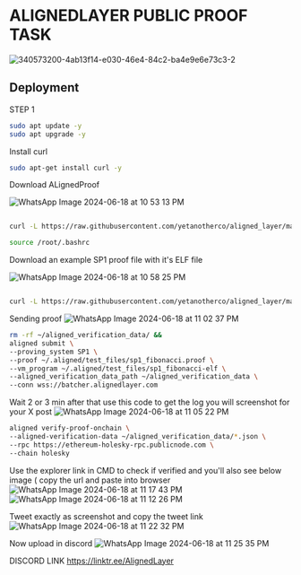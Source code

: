 
# ALIGNEDLAYER PUBLIC PROOF TASK
![340573200-4ab13f14-e030-46e4-84c2-ba4e9e6e73c3-2](https://github.com/sujit4775/Alignedlayer-Testnet-Proof-/assets/141178071/e9d163df-d61e-4071-bef0-9b924ca23d2d)


## Deployment

STEP 1
```bash
sudo apt update -y
sudo apt upgrade -y
```


Install curl

```bash
sudo apt-get install curl -y
```


Download ALignedProof

![WhatsApp Image 2024-06-18 at 10 53 13 PM](https://github.com/sujit4775/Alignedlayer-Testnet-Proof-/assets/141178071/efffe5eb-7f5e-4009-b96f-86dda7f16904)

```bash

curl -L https://raw.githubusercontent.com/yetanotherco/aligned_layer/main/batcher/aligned/install_aligned.sh | bash
```
```bash
source /root/.bashrc
```


Download an example SP1 proof file with it's ELF file

![WhatsApp Image 2024-06-18 at 10 58 25 PM](https://github.com/sujit4775/Alignedlayer-Testnet-Proof-/assets/141178071/d4431380-88ff-4d88-840e-bcaeb2751a59)

```bash

curl -L https://raw.githubusercontent.com/yetanotherco/aligned_layer/main/batcher/aligned/get_proof_test_files.sh | bash
```


Sending proof
![WhatsApp Image 2024-06-18 at 11 02 37 PM](https://github.com/sujit4775/Alignedlayer-Testnet-Proof-/assets/141178071/3569d018-c2c0-48fd-80e2-f1898a92dfb7)

```bash
rm -rf ~/aligned_verification_data/ &&
aligned submit \
--proving_system SP1 \
--proof ~/.aligned/test_files/sp1_fibonacci.proof \
--vm_program ~/.aligned/test_files/sp1_fibonacci-elf \
--aligned_verification_data_path ~/aligned_verification_data \
--conn wss://batcher.alignedlayer.com
```
Wait 2 or 3 min after that
use this code to get the log you will screenshot for your X post
![WhatsApp Image 2024-06-18 at 11 05 22 PM](https://github.com/sujit4775/Alignedlayer-Testnet-Proof-/assets/141178071/4ad380ab-d7bb-4912-a96f-5de21a4a4a54)

```bash
aligned verify-proof-onchain \
--aligned-verification-data ~/aligned_verification_data/*.json \
--rpc https://ethereum-holesky-rpc.publicnode.com \
--chain holesky
```


Use the explorer link in CMD to check if verified and you'll also see below image ( copy the url and paste into browser
![WhatsApp Image 2024-06-18 at 11 17 43 PM](https://github.com/sujit4775/Alignedlayer-Testnet-Proof-/assets/141178071/1ca7e264-4b18-4a43-8c47-ac955c9fdd2d)
![WhatsApp Image 2024-06-18 at 11 12 26 PM](https://github.com/sujit4775/Alignedlayer-Testnet-Proof-/assets/141178071/627999a4-4b2d-4e88-9aac-7837ced9ff16)


Tweet exactly as screenshot and copy the tweet link 
![WhatsApp Image 2024-06-18 at 11 22 32 PM](https://github.com/sujit4775/Alignedlayer-Testnet-Proof-/assets/141178071/03fd20e9-aced-4232-9a60-41d6befb8754)


Now upload in discord
![WhatsApp Image 2024-06-18 at 11 25 35 PM](https://github.com/sujit4775/Alignedlayer-Testnet-Proof-/assets/141178071/46f7a3aa-970d-4657-9daf-8aaa3733b054)


DISCORD LINK
https://linktr.ee/AlignedLayer



